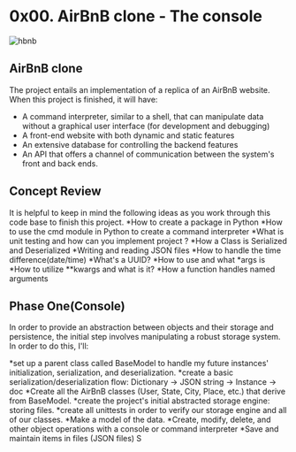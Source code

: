 # 0x00. AirBnB clone - The console
![hbnb](https://github.com/MuSnr/AirBnB_clone/assets/108272722/ec78ff0d-60b4-4b3f-ad7a-0ff76110939d)

## AirBnB clone
The project entails an implementation of a replica of an AirBnB website. When this project is finished, it will have:
- A command interpreter, similar to a shell, that can manipulate data without a graphical user interface (for development and debugging)
- A front-end website with both dynamic and static features
- An extensive database for controlling the backend features
- An API that offers a channel of communication between the system's front and back ends.

## Concept Review
It is helpful to keep in mind the following ideas as you work through this code base to finish this project.
*How to create a package in Python
*How to use the cmd module in Python to create a command interpreter
*What is unit testing and how can you implement project ?
*How a Class is Serialized and Deserialized
*Writing and reading JSON files
*How to handle the time difference(date/time)
*What's a UUID?
*How to use and what *args is
*How to utilize **kwargs and what is it?
*How a function handles named arguments

## Phase One(Console)
In order to provide an abstraction between objects and their storage and persistence, the initial step involves manipulating a robust storage system. In order to do this, I'll:

*set up a parent class called BaseModel to handle my future instances' initialization, serialization, and deserialization.
*create a basic serialization/deserialization flow: Dictionary \-> JSON string \-> Instance \-> doc
*Create all the AirBnB classes (User, State, City, Place, etc.) that derive from BaseModel.
*create the project's initial abstracted storage engine: storing files.
*create all unittests in order to verify our storage engine and all of our classes.
*Make a model of the data.
*Create, modify, delete, and other object operations with a console or command interpreter
*Save and maintain items in files (JSON files) S

